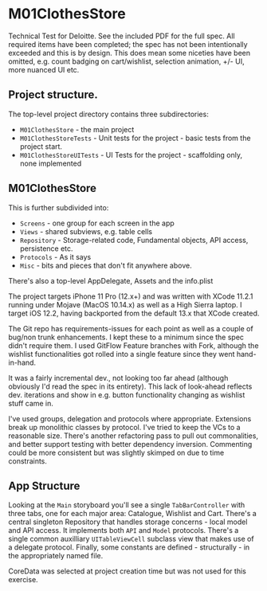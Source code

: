 # M01ClothesStore

Technical Test for Deloitte.  See the included PDF for the full spec.  All required items have been completed; the spec has not been intentionally exceeded and this is by design.  This does mean some niceties have been omitted, e.g. count badging on cart/wishlist, selection animation, +/- UI, more nuanced UI etc.

## Project structure.

The top-level project directory contains three subdirectories:

- `M01ClothesStore` - the main project
- `M01ClothesStoreTests` - Unit tests for the project - basic tests from the project start.  
- `M01ClothesStoreUITests` - UI Tests for the project - scaffolding only, none implemented

## M01ClothesStore

This is further subdivided into: 

- `Screens` - one group for each screen in the app
- `Views` - shared subviews, e.g. table cells
- `Repository` - Storage-related code, Fundamental objects, API access, persistence etc.
- `Protocols` - As it says
- `Misc` - bits and pieces that don't fit anywhere above.

There's also a top-level AppDelegate, Assets and the info.plist

The project targets iPhone 11 Pro (12.x+) and was written with XCode 11.2.1 running under Mojave (MacOS 10.14.x) as well as a High Sierra laptop.  I target iOS 12.2, having backported from the default 13.x that XCode created.  

The Git repo has requirements-issues for each point as well as a couple of bug/non trunk enhancements.  I kept these to a minimum since the spec didn't require them.  I used GitFlow Feature branches with Fork, although the wishlist functionalities got rolled into a single feature since they went hand-in-hand.

It was a fairly incremental dev., not looking too far ahead (although obviously I'd read the spec in its entirety).  This lack of look-ahead reflects dev. iterations and show in e.g. button functionality changing as wishlist stuff came in.

I've used groups, delegation and protocols where appropriate.  Extensions break up monolithic classes by protocol.  I've tried to keep the VCs to a reasonable size.  There's another refactoring pass to pull out commonalities, and better support testing with better dependency inversion.  Commenting could be more consistent but was slightly skimped on due to time constraints.

## App Structure

Looking at the `Main` storyboard you'll see a single `TabBarController` with three tabs, one for each major area: Catalogue, Wishlist and Cart.  There's a central singleton Repository that handles storage concerns - local model and API access.  It implements both `API` and `Model` protocols.  There's a single common auxilliary `UITableViewCell` subclass view that makes use of a delegate protocol.  Finally, some constants are defined - structurally - in the appropriately named file. 

CoreData was selected at project creation time but was not used for this exercise.
